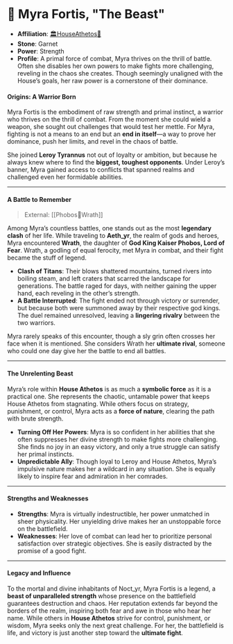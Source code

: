# 🖤 Myra Fortis, "The Beast"

- **Affiliation**: [🏛HouseAthetos🖤](🏛HouseAthetos🖤.md)
- **Stone**: Garnet
- **Power**: Strength
- **Profile**: A primal force of combat, Myra thrives on the thrill of battle. Often she disables her own powers to make fights more challenging, reveling in the chaos she creates. Though seemingly unaligned with the House’s goals, her raw power is a cornerstone of their dominance.

#### Origins: A Warrior Born

Myra Fortis is the embodiment of raw strength and primal instinct, a warrior who thrives on the thrill of combat. From the moment she could wield a weapon, she sought out challenges that would test her mettle. For Myra, fighting is not a means to an end but an **end in itself**—a way to prove her dominance, push her limits, and revel in the chaos of battle.

She joined **Leroy Tyrannus** not out of loyalty or ambition, but because he always knew where to find the **biggest, toughest opponents**. Under Leroy’s banner, Myra gained access to conflicts that spanned realms and challenged even her formidable abilities.

---

#### A Battle to Remember

> External: [[Phobos🔶Wrath]]

Among Myra’s countless battles, one stands out as the most **legendary clash** of her life. While traveling to **Aeth_yr**, the realm of gods and heroes, Myra encountered **Wrath**, the daughter of **God King Kaiser Phobos, Lord of Fear**. Wrath, a godling of equal ferocity, met Myra in combat, and their fight became the stuff of legend.

- **Clash of Titans**: Their blows shattered mountains, turned rivers into boiling steam, and left craters that scarred the landscape for generations. The battle raged for days, with neither gaining the upper hand, each reveling in the other’s strength.
- **A Battle Interrupted**: The fight ended not through victory or surrender, but because both were summoned away by their respective god kings. The duel remained unresolved, leaving a **lingering rivalry** between the two warriors.

Myra rarely speaks of this encounter, though a sly grin often crosses her face when it is mentioned. She considers Wrath her **ultimate rival**, someone who could one day give her the battle to end all battles.

---

#### The Unrelenting Beast

Myra’s role within **House Athetos** is as much a **symbolic force** as it is a practical one. She represents the chaotic, untamable power that keeps House Athetos from stagnating. While others focus on strategy, punishment, or control, Myra acts as a **force of nature**, clearing the path with brute strength.

- **Turning Off Her Powers**: Myra is so confident in her abilities that she often suppresses her divine strength to make fights more challenging. She finds no joy in an easy victory, and only a true struggle can satisfy her primal instincts.
- **Unpredictable Ally**: Though loyal to Leroy and House Athetos, Myra’s impulsive nature makes her a wildcard in any situation. She is equally likely to inspire fear and admiration in her comrades.

---

#### Strengths and Weaknesses

- **Strengths**: Myra is virtually indestructible, her power unmatched in sheer physicality. Her unyielding drive makes her an unstoppable force on the battlefield.
- **Weaknesses**: Her love of combat can lead her to prioritize personal satisfaction over strategic objectives. She is easily distracted by the promise of a good fight.

---

#### Legacy and Influence

To the mortal and divine inhabitants of Noct_yr, Myra Fortis is a legend, a **beast of unparalleled strength** whose presence on the battlefield guarantees destruction and chaos. Her reputation extends far beyond the borders of the realm, inspiring both fear and awe in those who hear her name. While others in **House Athetos** strive for control, punishment, or wisdom, Myra seeks only the next great challenge. For her, the battlefield is life, and victory is just another step toward the **ultimate fight**.